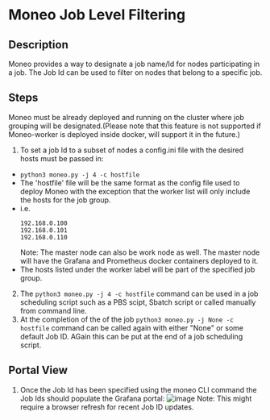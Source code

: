 Moneo Job Level Filtering
=====
Description
-----
Moneo provides a way to designate a job name/Id for nodes participating in a job. The Job Id can be used to filter on nodes that belong to a specific job. 

Steps
-----
Moneo must be already deployed and running on the cluster where job grouping will be designated.(Please note that this feature is not supported if Moneo-worker is deployed inside docker, will support it in the future.)
1. To set a job Id to a subset of nodes a config.ini file with the desired hosts must be passed in:
*  ```python3 moneo.py -j 4 -c hostfile```
* The 'hostfile' file will be the same format as the config file used to deploy Moneo with the exception that the worker list will only include the hosts for the job group.
* i.e. 
    ```hostfile
    192.168.0.100
    192.168.0.101
    192.168.0.110
    ```
    Note: The master node can also be work node as well. The master node will have the Grafana and Prometheus docker containers deployed to it.
 * The hosts listed under the worker label will be part of the specified job group.
2. The ```python3 moneo.py -j 4 -c hostfile``` command can be used in a job scheduling script such as a PBS scipt, Sbatch script or called manually from command line.
3. At the completion of the of the job ```python3 moneo.py -j None -c hostfile``` command can be called again with either "None" or some default Job ID. AGain this can be put at the end of a job scheduling script.

Portal View
-----
1. Once the Job Id has been specified using the moneo CLI command the Job Ids should populate the Grafana portal:
![image](https://user-images.githubusercontent.com/70273488/184166034-7ddddb6f-c2d5-4b30-9ebd-8b66087239a6.png)
Note: This might require a browser refresh for recent Job ID updates.
 
